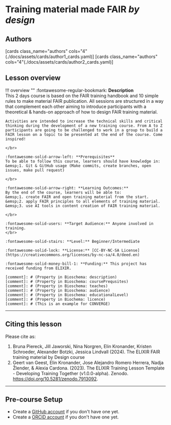 # Training material made FAIR _by design_

## Authors

[cards class_name="authors" cols="4"(./docs/assets/cards/author1_cards.yaml)]
[cards class_name="authors" cols="4"(./docs/assets/cards/author2_cards.yaml)]

## Lesson overview

!!! overview ""
    :fontawesome-regular-bookmark: **Description**  
    This 2 days course is based on the FAIR training handbook and 10 simple rules to make material FAIR publication. All sessions are structured in a way that complement each other aiming to introduce participants with a theoretical & hands-on approach of how to design FAIR training material.
    
    Activities are intended to increase the technical skills and critical thinking during the development of a new training course. From A to Z participants are going to be challenged to work in a group to build a FAIR lesson on a topic to be presented at the end of the course. Come inspired! 
    
    </br>
    
    :fontawesome-solid-arrow-left: **Prerequisites**  
    To be able to follow this course, learners should have knowledge in:  
    &emsp;1. Git & GitHub usage (Make commits, create branches, open issues, make pull request)  
    
    </br>
    
    :fontawesome-solid-arrow-right: **Learning Outcomes:**  
    By the end of the course, learners will be able to:  
    &emsp;1. create FAIR and open training material from the start.  
    &emsp;2. apply FAIR principles to all elements of training material.  
    &emsp;3. use AI tools in content creation of FAIR training material.  
    
    </br>
    
    :fontawesome-solid-users: **Target Audience:** Anyone involved in training.  
    </br>
    
    :fontawesome-solid-stairs: **Level:** Beginner/Intermediate  
    
    :fontawesome-solid-lock: **License:** [CC-BY-NC-SA License](https://creativecommons.org/licenses/by-nc-sa/4.0/deed.en)  
    
    :fontawesome-solid-money-bill-1: **Funding:** This project has received funding from ELIXIR.  

    [comment]: # (Property in Bioschema: description)
    [comment]: # (Property in Bioschema: coursePrequsites)
    [comment]: # (Property in Bioschema: teaches)
    [comment]: # (Property in Bioschema: audience)
    [comment]: # (Property in Bioschema: educationalLevel)
    [comment]: # (Property in Biochema: licence)
    [comment]: # (This is an example for CONVERGE)
  
---
## Citing this lesson

Please cite as:

  1. Bruna Piereck, Jill Jaworski, Nina Norgren, Elin Kronander, Kristen Schroeder, Alexander Botzki, Jessica Lindvall (2024). The ELIXIR FAIR training material by Design course
  2. Geert van Geest, Elin Kronander, Jose Alejandro Romero Herrera, Nadja Žlender, & Alexia Cardona. (2023). The ELIXIR Training Lesson Template - Developing Training Together (v1.0.0-alpha). Zenodo. https://doi.org/10.5281/zenodo.7913092. 

---
## Pre-course Setup

- Create a [GitHub account](https://github.com/) if you don't have one yet.
- Create a [ORCID account](https://orcid.org/) if you don't have one yet. 


